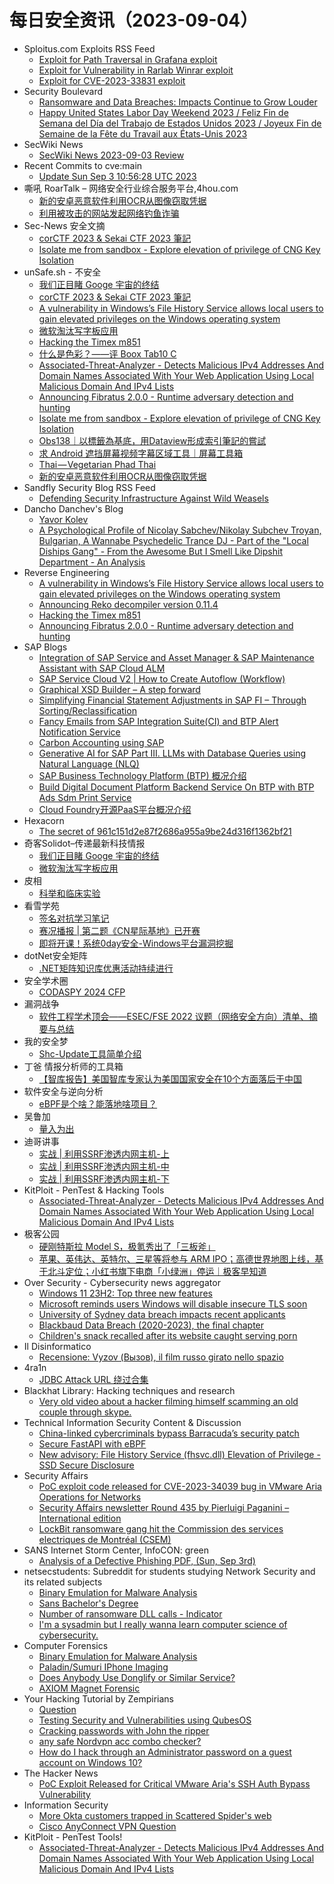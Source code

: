 # 每日安全资讯（2023-09-04）

- Sploitus.com Exploits RSS Feed
  - [Exploit for Path Traversal in Grafana exploit](https://sploitus.com/exploit?id=93193006-8661-546F-A799-2CBC481508A3&utm_source=rss&utm_medium=rss)
  - [Exploit for Vulnerability in Rarlab Winrar exploit](https://sploitus.com/exploit?id=183DB609-1132-578D-839C-FE6861E2EB37&utm_source=rss&utm_medium=rss)
  - [Exploit for CVE-2023-33831 exploit](https://sploitus.com/exploit?id=4051AA8A-DFB4-54B9-84AD-88ED8D9ED1A5&utm_source=rss&utm_medium=rss)
- Security Boulevard
  - [Ransomware and Data Breaches: Impacts Continue to Grow Louder](https://securityboulevard.com/2023/09/ransomware-and-data-breaches-impacts-continue-to-grow-louder/)
  - [Happy United States Labor Day Weekend 2023 / Feliz Fin de Semana del Día del Trabajo de Estados Unidos 2023 / Joyeux Fin de Semaine de la Fête du Travail aux États-Unis 2023](https://securityboulevard.com/2023/09/happy-united-states-labor-day-weekend-2023-feliz-fin-de-semana-del-dia-del-trabajo-de-estados-unidos-2023-joyeux-fin-de-semaine-de-la-fete-du-travail-aux-etats-unis-2023/)
- SecWiki News
  - [SecWiki News 2023-09-03 Review](http://www.sec-wiki.com/?2023-09-03)
- Recent Commits to cve:main
  - [Update Sun Sep  3 10:56:28 UTC 2023](https://github.com/trickest/cve/commit/042ef973d1f244e5d407dab8f2a3143a795ff8ca)
- 嘶吼 RoarTalk – 网络安全行业综合服务平台,4hou.com
  - [新的安卓恶意软件利用OCR从图像窃取凭据](https://www.4hou.com/posts/lk6M)
  - [利用被攻击的网站发起网络钓鱼诈骗](https://www.4hou.com/posts/XXw5)
- Sec-News 安全文摘
  - [corCTF 2023 & Sekai CTF 2023 筆記](https://govuln.com/news/url/3J0j)
  - [Isolate me from sandbox - Explore elevation of privilege of CNG Key Isolation](https://govuln.com/news/url/akpp)
- unSafe.sh - 不安全
  - [我们正目睹 Googe 宇宙的终结](https://buaq.net/go-176125.html)
  - [corCTF 2023 & Sekai CTF 2023 筆記](https://buaq.net/go-176124.html)
  - [A vulnerability in Windows’s File History Service allows local users to gain elevated privileges on the Windows operating system](https://buaq.net/go-176121.html)
  - [微软淘汰写字板应用](https://buaq.net/go-176122.html)
  - [Hacking the Timex m851](https://buaq.net/go-176120.html)
  - [什么是色彩？——评 Boox Tab10 C](https://buaq.net/go-176119.html)
  - [Associated-Threat-Analyzer - Detects Malicious IPv4 Addresses And Domain Names Associated With Your Web Application Using Local Malicious Domain And IPv4 Lists](https://buaq.net/go-176118.html)
  - [Announcing Fibratus 2.0.0 - Runtime adversary detection and hunting](https://buaq.net/go-176117.html)
  - [Isolate me from sandbox - Explore elevation of privilege of CNG Key Isolation](https://buaq.net/go-176115.html)
  - [Obs138｜以標籤為基底，用Dataview形成索引筆記的嘗試](https://buaq.net/go-176114.html)
  - [求 Android 遮挡屏幕视频字幕区域工具｜屏幕工具箱](https://buaq.net/go-176112.html)
  - [Thai — Vegetarian Phad Thai](https://buaq.net/go-176113.html)
  - [新的安卓恶意软件利用OCR从图像窃取凭据](https://buaq.net/go-176107.html)
- Sandfly Security Blog RSS Feed
  - [Defending Security Infrastructure Against Wild Weasels](https://sandflysecurity.com/blog/defending-security-infrastructure-against-wild-weasels)
- Dancho Danchev's Blog
  - [Yavor Kolev](https://ddanchev.blogspot.com/2023/09/yavor-kolev.html)
  - [A Psychological Profile of Nicolay Sabchev/Nikolay Subchev Troyan, Bulgarian, A Wannabe Psychedelic Trance DJ - Part of the "Local Diships Gang" - From the Awesome But I Smell Like Dipshit Department - An Analysis](https://ddanchev.blogspot.com/2023/09/a-psychological-profile-of-nicolay.html)
- Reverse Engineering
  - [A vulnerability in Windows’s File History Service allows local users to gain elevated privileges on the Windows operating system](https://www.reddit.com/r/ReverseEngineering/comments/168y8hr/a_vulnerability_in_windowss_file_history_service/)
  - [Announcing Reko decompiler version 0.11.4](https://www.reddit.com/r/ReverseEngineering/comments/169478c/announcing_reko_decompiler_version_0114/)
  - [Hacking the Timex m851](https://www.reddit.com/r/ReverseEngineering/comments/168wfsi/hacking_the_timex_m851/)
  - [Announcing Fibratus 2.0.0 - Runtime adversary detection and hunting](https://www.reddit.com/r/ReverseEngineering/comments/168ui7i/announcing_fibratus_200_runtime_adversary/)
- SAP Blogs
  - [Integration of SAP Service and Asset Manager & SAP Maintenance Assistant with SAP Cloud ALM](https://blogs.sap.com/2023/09/03/integration-of-sap-service-and-asset-manager-sap-maintenance-assistant-with-sap-cloud-alm/)
  - [SAP Service Cloud V2 | How to Create Autoflow (Workflow)](https://blogs.sap.com/2023/09/03/sap-service-cloud-v2-how-to-create-autoflow-workflow/)
  - [Graphical XSD Builder – A step forward](https://blogs.sap.com/2023/09/03/graphical-xsd-builder-a-step-forward/)
  - [Simplifying Financial Statement Adjustments in SAP FI – Through Sorting/Reclassification](https://blogs.sap.com/2023/09/03/simplifying-financial-statement-adjustments-in-sap-fi-through-sorting-reclassification/)
  - [Fancy Emails from SAP Integration Suite(CI) and BTP Alert Notification Service](https://blogs.sap.com/2023/09/03/fancy-emails-from-sap-integration-suiteci-and-btp-alert-notification-service/)
  - [Carbon Accounting using SAP](https://blogs.sap.com/2023/09/03/carbon-accounting-using-sap/)
  - [Generative AI for SAP Part III. LLMs with Database Queries using Natural Language (NLQ)](https://blogs.sap.com/2023/09/03/generative-ai-for-sap-part-iii.-llms-with-database-queries-using-natural-language-nlq/)
  - [SAP Business Technology Platform (BTP) 概况介绍](https://blogs.sap.com/2023/09/03/sap-business-technology-platform-btp-%e6%a6%82%e5%86%b5%e4%bb%8b%e7%bb%8d/)
  - [Build  Digital Document Platform Backend Service On BTP with  BTP Ads Sdm  Print Service](https://blogs.sap.com/2023/09/03/build-digital-document-platform-backend-service-on-btp-with-btp-ads-sdm-print-service/)
  - [Cloud Foundry开源PaaS平台概况介绍](https://blogs.sap.com/2023/09/03/cloud-foundry%e5%bc%80%e6%ba%90paas%e5%b9%b3%e5%8f%b0%e6%a6%82%e5%86%b5%e4%bb%8b%e7%bb%8d/)
- Hexacorn
  - [The secret of 961c151d2e87f2686a955a9be24d316f1362bf21](https://www.hexacorn.com/blog/2023/09/03/the-secret-of-961c151d2e87f2686a955a9be24d316f1362bf21/)
- 奇客Solidot–传递最新科技情报
  - [我们正目睹 Googe 宇宙的终结](https://www.solidot.org/story?sid=75977)
  - [微软淘汰写字板应用](https://www.solidot.org/story?sid=75976)
- 皮相
  - [科举和临床实验](https://mp.weixin.qq.com/s?__biz=MzI0NDA5MDYyNA==&mid=2648257195&idx=1&sn=04b45fe49f740fcb06457c7843bcb9b5&chksm=f14e80c4c63909d27c936f3d9afc663953cc7b011fbedaa6aab8b549e9e6b801c156403c4d06&scene=58&subscene=0#rd)
- 看雪学苑
  - [签名对抗学习笔记](https://mp.weixin.qq.com/s?__biz=MjM5NTc2MDYxMw==&mid=2458515993&idx=1&sn=978e3168e506b19daab2a7e78c689bea&chksm=b18eca9386f943855b6833305fe2103c05acdf1d9c4c99036faeeb4dfc32eb11a008073c50c2&scene=58&subscene=0#rd)
  - [赛况播报 | 第二题《CN星际基地》已开赛](https://mp.weixin.qq.com/s?__biz=MjM5NTc2MDYxMw==&mid=2458515993&idx=2&sn=6bff5e423980e7aaaab5da5504fc44c1&chksm=b18eca9386f943853ccfaad94beabff9b3e4ca465ad1dc8ffa9a5ce613f7dce2f57550f14dcb&scene=58&subscene=0#rd)
  - [即将开课！系统0day安全-Windows平台漏洞挖掘](https://mp.weixin.qq.com/s?__biz=MjM5NTc2MDYxMw==&mid=2458515993&idx=3&sn=beddac3c601892af9fb977054dea0a80&chksm=b18eca9386f943854a61b88c09a13667c8d2c086038a6131afa6265ca3565dd726d28f2f21b7&scene=58&subscene=0#rd)
- dotNet安全矩阵
  - [.NET矩阵知识库优惠活动持续进行](https://mp.weixin.qq.com/s?__biz=MzUyOTc3NTQ5MA==&mid=2247488502&idx=2&sn=2922808f80b7005b9aed81a50a51b4da&chksm=fa5abd1bcd2d340d9471461557d7e5b34829d676fa4241e8798b7cfc2146101fe64315fde6f8&scene=58&subscene=0#rd)
- 安全学术圈
  - [CODASPY 2024 CFP](https://mp.weixin.qq.com/s?__biz=MzU5MTM5MTQ2MA==&mid=2247489372&idx=1&sn=8695f7379bfcfcc0cbc952e326de4135&chksm=fe2ee8d7c95961c16170375cfe2eaae1cb6503f5be4d50812f8e14ffb9755620cda0da28e2be&scene=58&subscene=0#rd)
- 漏洞战争
  - [软件工程学术顶会——ESEC/FSE 2022 议题（网络安全方向）清单、摘要与总结](https://mp.weixin.qq.com/s?__biz=MzU0MzgzNTU0Mw==&mid=2247485163&idx=1&sn=0452ca44f41a1ecbf67d27ac001c2f32&chksm=fb041213cc739b05a89c6ae6f06187d39b0357df41952cf973353b40728beb48e858db2cba7e&scene=58&subscene=0#rd)
- 我的安全梦
  - [Shc-Update工具简单介绍](https://mp.weixin.qq.com/s?__biz=MzU3NDY1NTYyOQ==&mid=2247485668&idx=1&sn=54dab7f89f47ba52b8467a58e2d5f1cc&chksm=fd2e5506ca59dc10caad7a5b5580c017e80815640da049975f0ebfdf0480c0c2fa72fdab86bb&scene=58&subscene=0#rd)
- 丁爸 情报分析师的工具箱
  - [【智库报告】美国智库专家认为美国国家安全在10个方面落后于中国](https://mp.weixin.qq.com/s?__biz=MzI2MTE0NTE3Mw==&mid=2651138416&idx=1&sn=9dba17dcdf2cd3946bf1f44b6d4edabb&chksm=f1af5e4ac6d8d75c8ada9540b0880d4f3c50756ba2875cd6fb009380befa48d9593215bc2d2e&scene=58&subscene=0#rd)
- 软件安全与逆向分析
  - [eBPF是个啥？能落地啥项目？](https://mp.weixin.qq.com/s?__biz=MzU3MTY5MzQxMA==&mid=2247484455&idx=1&sn=ce5836723be50b14644ffef7ed4ed0aa&chksm=fcdd042acbaa8d3c593be922907e44e2d9f83a457262e4a66495b32f488d497aab46f50b5a38&scene=58&subscene=0#rd)
- 吴鲁加
  - [量入为出](https://mp.weixin.qq.com/s?__biz=Mzg5NDY4ODM1MA==&mid=2247484500&idx=1&sn=fc7c3188b81ee3967c97fb31925cc3a4&chksm=c01a8965f76d0073a918d462145d71f27ade50750f93c23d5d7b7d3d7e47e78043897cc2e5a3&scene=58&subscene=0#rd)
- 迪哥讲事
  - [实战 | 利用SSRF渗透内网主机-上](https://mp.weixin.qq.com/s?__biz=MzIzMTIzNTM0MA==&mid=2247491832&idx=1&sn=58192c231d9e30d3fbef31b2ebbecea7&chksm=e8a5ea9bdfd2638d80f0e4c0b20e39c1737f98cd198b528c6d4d461b3e9a2a88611122bfa886&scene=58&subscene=0#rd)
  - [实战 | 利用SSRF渗透内网主机-中](https://mp.weixin.qq.com/s?__biz=MzIzMTIzNTM0MA==&mid=2247491832&idx=2&sn=8845ad9624431d97ba47fb2c474cb597&chksm=e8a5ea9bdfd2638db7d528fe143b0c46489530a3a5f09847fcf2e7cd9086ff398f99e369c01a&scene=58&subscene=0#rd)
  - [实战 | 利用SSRF渗透内网主机-下](https://mp.weixin.qq.com/s?__biz=MzIzMTIzNTM0MA==&mid=2247491832&idx=3&sn=f05fba5a56a2be9d711fa53b157ed68b&chksm=e8a5ea9bdfd2638d72081bc1952901a59727ba7f04fe8cabe7a0cbc574de11f1bba8ba045b80&scene=58&subscene=0#rd)
- KitPloit - PenTest & Hacking Tools
  - [Associated-Threat-Analyzer - Detects Malicious IPv4 Addresses And Domain Names Associated With Your Web Application Using Local Malicious Domain And IPv4 Lists](http://www.kitploit.com/2023/09/associated-threat-analyzer-detects.html)
- 极客公园
  - [硬刚特斯拉 Model S，极氪秀出了「三板斧」](https://mp.weixin.qq.com/s?__biz=MTMwNDMwODQ0MQ==&mid=2653009096&idx=1&sn=ac1ea01a6f70550f3509c17ba1b1ba34&chksm=7e54c97e492340688694f521f2f18afdc44daae003e14726403616cbe63ca4796b7db35be87f&scene=58&subscene=0#rd)
  - [苹果、英伟达、英特尔、三星等将参与 ARM IPO；高德世界地图上线，基于北斗定位；小红书旗下电商「小绿洲」停运｜极客早知道](https://mp.weixin.qq.com/s?__biz=MTMwNDMwODQ0MQ==&mid=2653009086&idx=1&sn=c1fa2af68df8324c6231555218f075ea&chksm=7e54c9084923401ea9bd738f447c001f8d50b8a0b360a839db610778dbf22b76e2022f692a1b&scene=58&subscene=0#rd)
- Over Security - Cybersecurity news aggregator
  - [Windows 11 23H2: Top three new features](https://www.bleepingcomputer.com/news/microsoft/windows-11-23h2-top-three-new-features/)
  - [Microsoft reminds users Windows will disable insecure TLS soon](https://www.bleepingcomputer.com/news/microsoft/microsoft-reminds-users-windows-will-disable-insecure-tls-soon/)
  - [University of Sydney data breach impacts recent applicants](https://www.bleepingcomputer.com/news/security/university-of-sydney-data-breach-impacts-recent-applicants/)
  - [Blackbaud Data Breach (2020-2023), the final chapter](https://www.suspectfile.com/blackbaud-data-breach-2020-2023-the-final-chapter/)
  - [Children's snack recalled after its website caught serving porn](https://www.bleepingcomputer.com/news/security/childrens-snack-recalled-after-its-website-caught-serving-porn/)
- Il Disinformatico
  - [Recensione: Vyzov (Вызов), il film russo girato nello spazio](http://attivissimo.blogspot.com/2023/09/recensione-vyzov-il-film-russo-girato.html)
- 4ra1n
  - [JDBC Attack URL 绕过合集](https://mp.weixin.qq.com/s?__biz=MzkzOTQzOTE1NQ==&mid=2247483794&idx=1&sn=5889cdcea1f972a099d1c09f8019a927&chksm=c2f1a4cef5862dd860bdfbfc912c99771f41da23189fd3d777d65be91cfe00c17c451a7380c1&scene=58&subscene=0#rd)
- Blackhat Library: Hacking techniques and research
  - [Very old video about a hacker filming himself scamming an old couple through skype.](https://www.reddit.com/r/blackhat/comments/1698v2q/very_old_video_about_a_hacker_filming_himself/)
- Technical Information Security Content & Discussion
  - [China-linked cybercriminals bypass Barracuda’s security patch](https://www.reddit.com/r/netsec/comments/16970xu/chinalinked_cybercriminals_bypass_barracudas/)
  - [Secure FastAPI with eBPF](https://www.reddit.com/r/netsec/comments/168u3c9/secure_fastapi_with_ebpf/)
  - [New advisory: File History Service (fhsvc.dll) Elevation of Privilege - SSD Secure Disclosure](https://www.reddit.com/r/netsec/comments/168y8e4/new_advisory_file_history_service_fhsvcdll/)
- Security Affairs
  - [PoC exploit code released for CVE-2023-34039 bug in VMware Aria Operations for Networks](https://securityaffairs.com/150282/hacking/vmware-aria-operations-for-networks-flaw-poc.html)
  - [Security Affairs newsletter Round 435 by Pierluigi Paganini – International edition](https://securityaffairs.com/150277/breaking-news/security-affairs-newsletter-round-435-by-pierluigi-paganini-international-edition.html)
  - [LockBit ransomware gang hit the Commission des services electriques de Montréal (CSEM)](https://securityaffairs.com/150247/cyber-crime/lockbit-ransomware-csem.html)
- SANS Internet Storm Center, InfoCON: green
  - [Analysis of a Defective Phishing PDF, (Sun, Sep 3rd)](https://isc.sans.edu/diary/rss/30184)
- netsecstudents: Subreddit for students studying Network Security and its related subjects
  - [Binary Emulation for Malware Analysis](https://www.reddit.com/r/netsecstudents/comments/1692w3d/binary_emulation_for_malware_analysis/)
  - [Sans Bachelor's Degree](https://www.reddit.com/r/netsecstudents/comments/1695hs7/sans_bachelors_degree/)
  - [Number of ransomware DLL calls - Indicator](https://www.reddit.com/r/netsecstudents/comments/1698pe5/number_of_ransomware_dll_calls_indicator/)
  - [I'm a sysadmin but I really wanna learn computer science of cybersecurity.](https://www.reddit.com/r/netsecstudents/comments/1692uuy/im_a_sysadmin_but_i_really_wanna_learn_computer/)
- Computer Forensics
  - [Binary Emulation for Malware Analysis](https://www.reddit.com/r/computerforensics/comments/16934yi/binary_emulation_for_malware_analysis/)
  - [Paladin/Sumuri IPhone Imaging](https://www.reddit.com/r/computerforensics/comments/169bt0k/paladinsumuri_iphone_imaging/)
  - [Does Anybody Use Donglify or Similar Service?](https://www.reddit.com/r/computerforensics/comments/168zvbk/does_anybody_use_donglify_or_similar_service/)
  - [AXIOM Magnet Forensic](https://www.reddit.com/r/computerforensics/comments/168t25q/axiom_magnet_forensic/)
- Your Hacking Tutorial by Zempirians
  - [Question](https://www.reddit.com/r/HowToHack/comments/169b0ih/question/)
  - [Testing Security and Vulnerabilities using QubesOS](https://www.reddit.com/r/HowToHack/comments/168iz5s/testing_security_and_vulnerabilities_using_qubesos/)
  - [Cracking passwords with John the ripper](https://www.reddit.com/r/HowToHack/comments/168ih7v/cracking_passwords_with_john_the_ripper/)
  - [any safe Nordvpn acc combo checker?](https://www.reddit.com/r/HowToHack/comments/168k9gy/any_safe_nordvpn_acc_combo_checker/)
  - [How do I hack through an Administrator password on a guest account on Windows 10?](https://www.reddit.com/r/HowToHack/comments/168i4yu/how_do_i_hack_through_an_administrator_password/)
- The Hacker News
  - [PoC Exploit Released for Critical VMware Aria's SSH Auth Bypass Vulnerability](https://thehackernews.com/2023/09/poc-exploit-released-for-critical.html)
- Information Security
  - [More Okta customers trapped in Scattered Spider's web](https://www.reddit.com/r/Information_Security/comments/1697vx0/more_okta_customers_trapped_in_scattered_spiders/)
  - [Cisco AnyConnect VPN Question](https://www.reddit.com/r/Information_Security/comments/168iahx/cisco_anyconnect_vpn_question/)
- KitPloit - PenTest Tools!
  - [Associated-Threat-Analyzer - Detects Malicious IPv4 Addresses And Domain Names Associated With Your Web Application Using Local Malicious Domain And IPv4 Lists](http://www.kitploit.com/2023/09/associated-threat-analyzer-detects.html)
